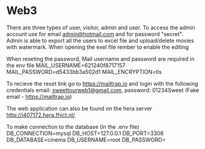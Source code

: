# Web3

   There are three types of user, visitor, admin and user.
   To access the admin account use for email admin@hotmail.com and for password "secret".
   Admin is able to export all the users to excel file and upload/delete movies with watermark.
   When opening the exel file rember to enable the editing
   
   When reseting the password, Mail username and password are required in the env file
   MAIL_USERNAME=621240f8717157
   MAIL_PASSWORD=d5433bb3a502d1
   MAIL_ENCRYPTION=tls
   
   To recieve the reset link go to https://mailtrap.io and login with the following credentials
   email: sweettourweb1@gmail.com, password: 01234Sweet (Fake email - https://mailtrap.io)
   
   The web application can also be found on the hera server http://i407172.hera.fhict.nl/
   
To make connection to the database (in the .env file)   
DB_CONNECTION=mysql
DB_HOST=127.0.0.1
DB_PORT=3306
DB_DATABASE=cinema
DB_USERNAME=root
DB_PASSWORD=
   